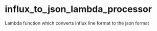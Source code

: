 # influx_to_json_lambda_processor
Lambda function which converts influx line format to the json format
